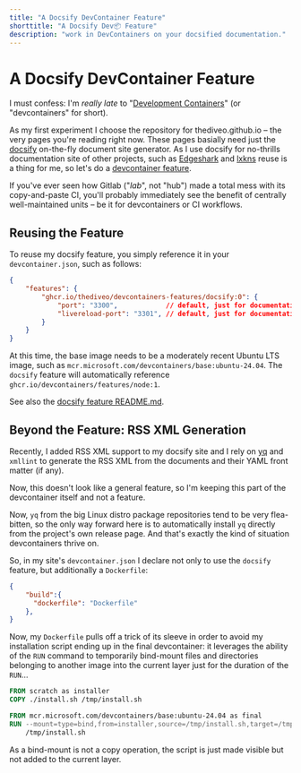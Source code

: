 ```yaml
---
title: "A Docsify DevContainer Feature"
shorttitle: "A Docsify Dev📦 Feature"
description: "work in DevContainers on your docsified documentation."
---
```


# A Docsify DevContainer Feature

I must confess: I'm _really late_ to "[Development
Containers](https://containers.dev/)" (or "devcontainers" for short).

As my first experiment I choose the repository for thediveo.github.io – the very
pages you're reading right now. These pages basially need just the
[docsify](https://docsify.js.org) on-the-fly document site generator. As I use
docsify for no-thrills documentation site of other projects, such as
[Edgeshark](https://edgeshark.siemens.io) and
[lxkns](https://thediveo.github.io/lxkns) reuse is a thing for me, so let's do a
[devcontainer
feature](https://code.visualstudio.com/blogs/2022/09/15/dev-container-features).

If you've ever seen how Gitlab ("_lab_", not "hub") made a total mess with its
copy-and-paste CI, you'll probably immediately see the benefit of centrally
well-maintained units – be it for devcontainers or CI workflows.

## Reusing the Feature

To reuse my docsify feature, you simply reference it in your
`devcontainer.json`, such as follows:

```json
{
    "features": {
        "ghcr.io/thediveo/devcontainers-features/docsify:0": {
            "port": "3300",            // default, just for documentation
            "livereload-port": "3301", // default, just for documentation
        }
    }
}
```

At this time, the base image needs to be a moderately recent Ubuntu LTS image,
such as `mcr.microsoft.com/devcontainers/base:ubuntu-24.04`. The `docsify`
feature will automatically reference `ghcr.io/devcontainers/features/node:1`.

See also the [docsify feature
README.md](https://github.com/thediveo/devcontainer-features/blob/master/src/docsify/README.md).

## Beyond the Feature: RSS XML Generation

Recently, I added RSS XML support to my docsify site and I rely on
[yq](https://github.com/mikefarah/yq) and `xmllint` to generate the RSS XML from
the documents and their YAML front matter (if any).

Now, this doesn't look like a general feature, so I'm keeping this part of the
devcontainer itself and not a feature.

Now, `yq` from the big Linux distro package repositories tend to be very
flea-bitten, so the only way forward here is to automatically install `yq`
directly from the project's own release page. And that's exactly the kind of
situation devcontainers thrive on.

So, in my site's `devcontainer.json` I declare not only to use the `docsify` feature, but additionally a `Dockerfile`:

```json
{
    "build":{
      "dockerfile": "Dockerfile"  
    }, 
}
```

Now, my `Dockerfile` pulls off a trick of its sleeve in order to avoid my
installation script ending up in the final devcontainer: it leverages the
ability of the `RUN` command to temporarily bind-mount files and directories
belonging to another image into the current layer just for the duration of the
`RUN`...

```dockerfile
FROM scratch as installer
COPY ./install.sh /tmp/install.sh

FROM mcr.microsoft.com/devcontainers/base:ubuntu-24.04 as final
RUN --mount=type=bind,from=installer,source=/tmp/install.sh,target=/tmp/install.sh \
    /tmp/install.sh
```

As a bind-mount is not a copy operation, the script is just made visible but not
added to the current layer.
